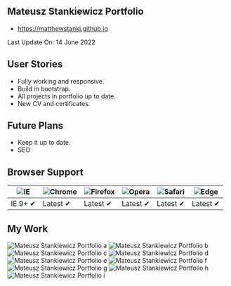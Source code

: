## Mateusz Stankiewicz Portfolio

- https://matthewstanki.github.io

Last Update On: 14 June 2022

## User Stories

- Fully working and responsive.
- Build in bootstrap.
- All projects in portfolio up to date.
- New CV and certificates.

## Future Plans
- Keep it up to date.
- SEO

## Browser Support

![IE](https://cdnjs.cloudflare.com/ajax/libs/browser-logos/46.0.0/archive/internet-explorer-tile_10-11/internet-explorer-tile_10-11_48x48.png) | ![Chrome](https://cdnjs.cloudflare.com/ajax/libs/browser-logos/46.0.0/archive/chrome_12-48/chrome_12-48_48x48.png) | ![Firefox](https://cdnjs.cloudflare.com/ajax/libs/browser-logos/46.0.0/archive/firefox_3.5-22/firefox_3.5-22_48x48.png) | ![Opera](https://cdnjs.cloudflare.com/ajax/libs/browser-logos/46.0.0/archive/opera_15-32/opera_15-32_48x48.png) | ![Safari](https://cdnjs.cloudflare.com/ajax/libs/browser-logos/46.0.0/archive/safari_1-7/safari_1-7_48x48.png) | ![Edge](/img/edge.png)
--- | --- | --- | --- | --- | --- |
IE 9+ ✔ | Latest ✔ | Latest ✔ | Latest ✔ | Latest ✔ | Latest ✔ |

## My Work

![Mateusz Stankiewicz Portfolio a](https://i.ibb.co/WH0nQM4/portfolio-ss1.png)
![Mateusz Stankiewicz Portfolio b](https://i.ibb.co/ZTKFP53/portfolio-ss4.png)
![Mateusz Stankiewicz Portfolio c](https://i.ibb.co/52jRQRj/portfolio-ss3.png)
![Mateusz Stankiewicz Portfolio d](https://i.ibb.co/3RjQ3nx/portfolio-ss2.png)
![Mateusz Stankiewicz Portfolio e](https://i.ibb.co/JqYPYjz/portfolio-ss5.png)
![Mateusz Stankiewicz Portfolio f](https://i.ibb.co/12hgddL/portfolio-ss8.png)
![Mateusz Stankiewicz Portfolio g](https://i.ibb.co/BCCkFN0/portfolio-ss7.png)
![Mateusz Stankiewicz Portfolio h](https://i.ibb.co/L8WY86f/portfolio-ss6.png)
![Mateusz Stankiewicz Portfolio i](https://i.ibb.co/cNsNjVT/portfolio-ss9.png)
